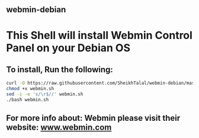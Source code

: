 ## webmin-debian

# This Shell will install Webmin Control Panel on your Debian OS

## To install, Run the following:

```bash
curl -O https://raw.githubusercontent.com/SheikhTalal/webmin-debian/master/webmin.sh
chmod +x webmin.sh
sed -i -e 's/\r$//' webmin.sh
./bash webmin.sh
```

## For more info about: Webmin please visit their website: www.webmin.com
